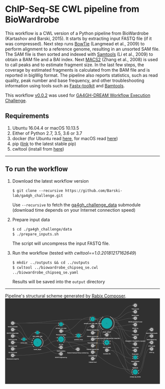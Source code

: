 # ChIP-Seq-SE CWL pipeline from BioWardrobe 

This workflow is a CWL version of a Python pipeline from BioWardrobe (Kartashov and Barski, 2015).
It starts by extracting input FASTQ file (if it was compressed). Next step runs
[BowTie](http://bowtie-bio.sourceforge.net/index.shtml) (Langmead et al., 2009) to perform alignment to a reference genome,
resulting in an unsorted SAM file. The SAM file is then sorted and indexed with [Samtools](http://samtools.sourceforge.net/)
(Li et al., 2009) to obtain a BAM file and a BAI index. Next [MACS2](http://liulab.dfci.harvard.edu/MACS/) (Zhang et al., 2008)
is used to call peaks and to estimate fragment size. In the last few steps, the coverage
by estimated fragments is calculated from the BAM file and is reported in bigWig format.
The pipeline also reports statistics, such as read quality, peak number and base frequency,
and other troubleshooting information using tools such as
[Fastx-toolkit](http://hannonlab.cshl.edu/fastx_toolkit/) and
[Bamtools](https://github.com/pezmaster31/bamtools).

This workflow [v0.0.2](https://github.com/Barski-lab/ga4gh_challenge/releases/tag/v0.0.2) was used for
[GA4GH-DREAM Workflow Execution Challenge](https://www.synapse.org/#!Synapse:syn8507133/wiki/415976).

## Requirements
1. Ubuntu 16.04.4 or macOS 10.13.5
2. Either of Python 2.7, 3.5, 3.6 or 3.7
3. docker (for Ubuntu read [here](https://docs.docker.com/install/linux/docker-ce/ubuntu/), for macOS read [here](https://docs.docker.com/docker-for-mac/install/))
4. pip ([link](https://pip.pypa.io/en/stable/installing/) to the latest stable pip)
5. cwltool (install from  [here](https://github.com/common-workflow-language/cwltool))


___
## To run the workflow

1. Download the latest workflow version
   ```
   $ git clone --recursive https://github.com/Barski-lab/ga4gh_challenge.git
   ```
   Use `--recursive` to fetch the [ga4gh_challenge_data](https://github.com/michael-kotliar/ga4gh_challenge_data) submodule (download time depends on your Internet connection speed)

2. Prepare input data
   ```
   $ cd ./ga4gh_challenge/data 
   $ ./prepare_inputs.sh
   ```
   The script will uncompress the input FASTQ file.

3. Run the workflow (tested with *cwltool==1.0.20181217162649*)
   ```
   $ mkdir ../outputs && cd ../outputs
   $ cwltool ../biowardrobe_chipseq_se.cwl ../biowardrobe_chipseq_se.yaml
   ```
   Results will be saved into the `output` directory
___

Pipeline's structural scheme generated by [Rabix Composer](http://rabix.io/).
![Workflow scheme](docs/workflow_sheme.png)


